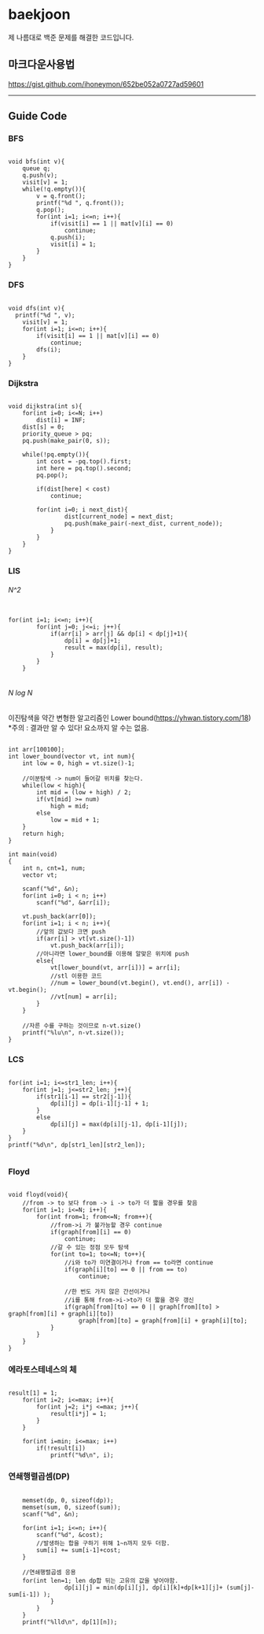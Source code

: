 # baekjoon
제 나름대로 백준 문제를 해결한 코드입니다.

## 마크다운사용법
https://gist.github.com/ihoneymon/652be052a0727ad59601


<hr>
</hr>

## Guide Code  
### BFS  
<pre><code>
void bfs(int v){
	queue<int> q;
	q.push(v);
	visit[v] = 1;
	while(!q.empty()){
		v = q.front();
		printf("%d ", q.front());
		q.pop();
		for(int i=1; i<=n; i++){
			if(visit[i] == 1 || mat[v][i] == 0)
				continue;
			q.push(i);
			visit[i] = 1;
		}
	}
}
</pre></code>

### DFS  
<pre><code>
void dfs(int v){  
  printf("%d ", v);    
	visit[v] = 1;  
	for(int i=1; i<=n; i++){  
		if(visit[i] == 1 || mat[v][i] == 0)  
			continue;  
		dfs(i);  
	}  
}  
</pre></code>

### Dijkstra  
<pre><code>
void dijkstra(int s){
	for(int i=0; i<=N; i++)
		dist[i] = INF;
	dist[s] = 0;
	priority_queue<pair<int, int> > pq;
	pq.push(make_pair(0, s));

	while(!pq.empty()){
		int cost = -pq.top().first;
		int here = pq.top().second;
		pq.pop();

		if(dist[here] < cost)
			continue;

		for(int i=0; i<graph[here].size(); i++){
			int current_node = graph[here][i].first;
			int next_dist = cost + graph[here][i].second;

			if(dist[current_node] > next_dist){
				dist[current_node] = next_dist;
				pq.push(make_pair(-next_dist, current_node));
			}
		}
	}
}
</pre></code>

### LIS
###### N^2
<pre><code>
for(int i=1; i<=n; i++){
		for(int j=0; j<=i; j++){
			if(arr[i] > arr[j] && dp[i] < dp[j]+1){ 
				dp[i] = dp[j]+1;  
				result = max(dp[i], result);  
			}
		}
	}

</pre></code>

###### N log N
이진탐색을 약간 변형한 알고리즘인 Lower bound(https://yhwan.tistory.com/18)  
*주의 : 결과만 알 수 있다! 요소까지 알 수는 없음.
<pre><code>
int arr[100100];
int lower_bound(vector<int> vt, int num){
	int low = 0, high = vt.size()-1;

	//이분탐색 -> num이 들어갈 위치를 찾는다.
	while(low < high){
		int mid = (low + high) / 2;
		if(vt[mid] >= num)
			high = mid;
		else
			low = mid + 1;
	}
	return high;
}

int main(void)
{
	int n, cnt=1, num;
	vector<int> vt;

	scanf("%d", &n);
	for(int i=0; i < n; i++)
		scanf("%d", &arr[i]);

	vt.push_back(arr[0]);
	for(int i=1; i < n; i++){
		//앞의 값보다 크면 push
		if(arr[i] > vt[vt.size()-1])
			vt.push_back(arr[i]);
		//아니라면 lower_bound를 이용해 알맞은 위치에 push
		else{
			vt[lower_bound(vt, arr[i])] = arr[i];
			//stl 이용한 코드
			//num = lower_bound(vt.begin(), vt.end(), arr[i]) - vt.begin();
			//vt[num] = arr[i];
		}
	}

	//자른 수를 구하는 것이므로 n-vt.size()
	printf("%lu\n", n-vt.size());
}
</pre></code>

### LCS
<pre><code>
for(int i=1; i<=str1_len; i++){
	for(int j=1; j<=str2_len; j++){
		if(str1[i-1] == str2[j-1]){
			dp[i][j] = dp[i-1][j-1] + 1;
		}
		else
			dp[i][j] = max(dp[i][j-1], dp[i-1][j]);
	}
}
printf("%d\n", dp[str1_len][str2_len]);

</pre></code>

### Floyd  
<pre><code>
void floyd(void){
	//from -> to 보다 from -> i -> to가 더 짧을 경우를 찾음
	for(int i=1; i<=N; i++){
		for(int from=1; from<=N; from++){
			//from->i 가 불가능할 경우 continue
			if(graph[from][i] == 0)
				continue;
			//갈 수 있는 정점 모두 탐색
			for(int to=1; to<=N; to++){
				//i와 to가 미연결이거나 from == to라면 continue
				if(graph[i][to] == 0 || from == to)
					continue;

				//한 번도 가지 않은 간선이거나
				//i를 통해 from->i->to가 더 짧을 경우 갱신
				if(graph[from][to] == 0 || graph[from][to] > graph[from][i] + graph[i][to])
					graph[from][to] = graph[from][i] + graph[i][to];
			}
		}
	}
}
</pre></code>
### 에라토스테네스의 체
<pre><code>
result[1] = 1;
	for(int i=2; i<=max; i++){
		for(int j=2; i*j <=max; j++){
			result[i*j] = 1;
		}
	}

	for(int i=min; i<=max; i++)
		if(!result[i])
			printf("%d\n", i);
</pre></code>

### 연쇄행렬곱셈(DP)
<pre><code>
	memset(dp, 0, sizeof(dp));
	memset(sum, 0, sizeof(sum));
	scanf("%d", &n);

	for(int i=1; i<=n; i++){
		scanf("%d", &cost);
		//발생하는 합을 구하기 위해 1~n까지 모두 더함.
		sum[i] += sum[i-1]+cost;
	}

	//연쇄행렬곱셈 응용
	for(int len=1; len<n; len++){
		for(int i=1; i<=n-len; i++){
			int j = i+len;
			dp[i][j] = INF;
			for(int k=i; k<j; k++){
				//연쇄행렬곱셈 -> dp합 뒤는 고유의 값을 넣어야함.
				dp[i][j] = min(dp[i][j], dp[i][k]+dp[k+1][j]+ (sum[j]-sum[i-1]) );
			}
		}
	}	
	printf("%lld\n", dp[1][n]);
</pre></code>
</pre></code>
